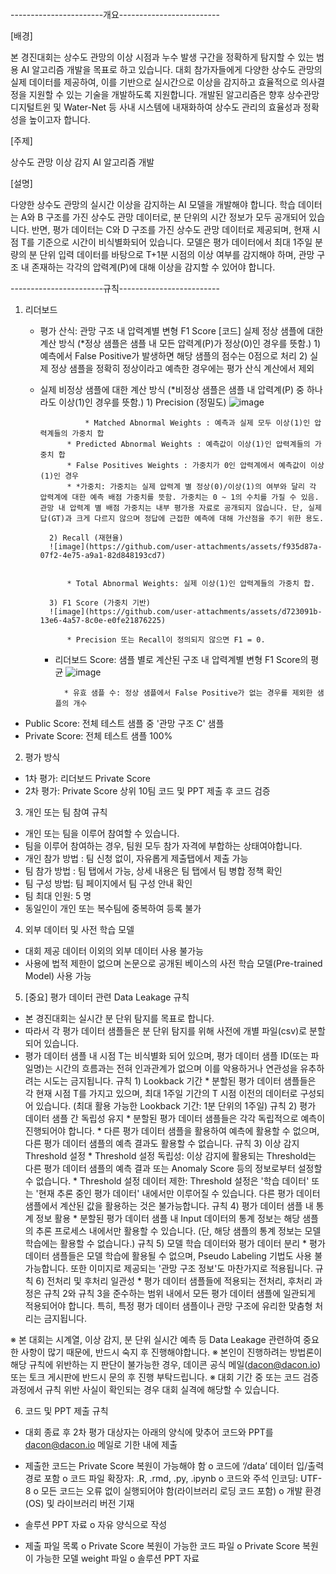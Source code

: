 -----------------------개요-------------------------


[배경]

본 경진대회는 상수도 관망의 이상 시점과 누수 발생 구간을 정확하게 탐지할 수 있는 범용 AI 알고리즘 개발을 목표로 하고 있습니다. 
대회 참가자들에게 다양한 상수도 관망의 실제 데이터를 제공하여, 이를 기반으로 실시간으로 이상을 감지하고 효율적으로 의사결정을 지원할 수 있는 기술을 개발하도록 지원합니다. 
개발된 알고리즘은 향후 상수관망 디지털트윈 및 Water-Net 등 사내 시스템에 내재화하여 상수도 관리의 효율성과 정확성을 높이고자 합니다.


[주제]

상수도 관망 이상 감지 AI 알고리즘 개발


[설명]

다양한 상수도 관망의 실시간 이상을 감지하는 AI 모델을 개발해야 합니다. 
학습 데이터는 A와 B 구조를 가진 상수도 관망 데이터로, 분 단위의 시간 정보가 모두 공개되어 있습니다. 
반면, 평가 데이터는 C와 D 구조를 가진 상수도 관망 데이터로 제공되며, 현재 시점 T를 기준으로 시간이 비식별화되어 있습니다.
모델은 평가 데이터에서 최대 1주일 분량의 분 단위 입력 데이터를 바탕으로 T+1분 시점의 이상 여부를 감지해야 하며, 관망 구조 내 존재하는 각각의 압력계(P)에 대해 이상을 감지할 수 있어야 합니다.



-----------------------규칙-------------------------


1. 리더보드

	* 평가 산식: 관망 구조 내 압력계별 변형 F1 Score [코드]
		실제 정상 샘플에 대한 계산 방식 (*정상 샘플은 샘플 내 모든 압력계(P)가 정상(0)인 경우를 뜻함.)
			1) 예측에서 False Positive가 발생하면 해당 샘플의 점수는 0점으로 처리
			2) 실제 정상 샘플을 정확히 정상이라고 예측한 경우에는 평가 산식 계산에서 제외

	* 실제 비정상 샘플에 대한 계산 방식 (*비정상 샘플은 샘플 내 압력계(P) 중 하나라도 이상(1)인 경우를 뜻함.)
			1) Precision (정밀도)
			![image](https://github.com/user-attachments/assets/e0fa4218-6937-4dc5-a45f-48de807afca6)
   	

    				* Matched Abnormal Weights : 예측과 실제 모두 이상(1)인 압력계들의 가중치 합
				* Predicted Abnormal Weights : 예측값이 이상(1)인 압력계들의 가중치 합
				* False Positives Weights : 가중치가 0인 압력계에서 예측값이 이상(1)인 경우
				* *가중치: 가중치는 실제 압력계 별 정상(0)/이상(1)의 여부와 달리 각 압력계에 대한 예측 배점 가중치를 뜻함. 가중치는 0 ~ 1의 수치를 가질 수 있음. 관망 내 압력계 별 배점 가중치는 내부 평가용 자료로 공개되지 않습니다. 단, 실제 답(GT)과 크게 다르지 않으며 정답에 근접한 예측에 대해 가산점을 주기 위한 용도.
   
			2) Recall (재현율)
			![image](https://github.com/user-attachments/assets/f935d87a-07f2-4e75-a9a1-82d848193cd7)
  	 
			
				* Total Abnormal Weights: 실제 이상(1)인 압력계들의 가중치 합.
   
			3) F1 Score (가중치 기반)
			![image](https://github.com/user-attachments/assets/d723091b-13e6-4a57-8c0e-e0fe21876225)

				* Precision 또는 Recall이 정의되지 않으면 F1 = 0.
		* 리더보드 Score: 샘플 별로 계산된 구조 내 압력계별 변형 F1 Score의 평균
				![image](https://github.com/user-attachments/assets/7c33321a-4d61-418f-a3e3-84e9525f2cf1)
    	
							
				* 유효 샘플 수: 정상 샘플에서 False Positive가 없는 경우를 제외한 샘플의 개수
* Public Score: 전체 테스트 샘플 중 '관망 구조 C' 샘플
* Private Score: 전체 테스트 샘플 100%


2. 평가 방식

* 1차 평가: 리더보드 Private Score
* 2차 평가: Private Score 상위 10팀 코드 및 PPT 제출 후 코드 검증


3. 개인 또는 팀 참여 규칙

* 개인 또는 팀을 이루어 참여할 수 있습니다.
* 팀을 이루어 참여하는 경우, 팀원 모두 참가 자격에 부합하는 상태여야합니다.
* 개인 참가 방법 : 팀 신청 없이, 자유롭게 제출탭에서 제출 가능
* 팀 참가 방법 : 팀 탭에서 가능, 상세 내용은 팀 탭에서 팀 병합 정책 확인
* 팀 구성 방법: 팀 페이지에서 팀 구성 안내 확인
* 팀 최대 인원: 5 명
* 동일인이 개인 또는 복수팀에 중복하여 등록 불가
  

4. 외부 데이터 및 사전 학습 모델

* 대회 제공 데이터 이외의 외부 데이터 사용 불가능
* 사용에 법적 제한이 없으며 논문으로 공개된 베이스의 사전 학습 모델(Pre-trained Model) 사용 가능


5. [중요] 평가 데이터 관련 Data Leakage 규칙

* 본 경진대회는 실시간 분 단위 탐지를 목표로 합니다. 
* 따라서 각 평가 데이터 샘플들은 분 단위 탐지를 위해 사전에 개별 파일(csv)로 분할되어 있습니다.
* 평가 데이터 샘플 내 시점 T는 비식별화 되어 있으며, 평가 데이터 샘플 ID(또는 파일명)는 시간의 흐름과는 전혀 인과관계가 없으며 이를 악용하거나 연관성을 유추하려는 시도는 금지됩니다.
	규칙 1) Lookback 기간
		* 분할된 평가 데이터 샘플들은 각 현재 시점 T를 가지고 있으며, 최대 1주일 기간의 T 시점 이전의 데이터로 구성되어 있습니다. (최대 활용 가능한 Lookback 기간: 1분 단위의 1주일)
	규칙 2) 평가 데이터 샘플 간 독립성 유지
		* 분할된 평가 데이터 샘플들은 각각 독립적으로 예측이 진행되어야 합니다.
		* 다른 평가 데이터 샘플을 활용하여 예측에 활용할 수 없으며, 다른 평가 데이터 샘플의 예측 결과도 활용할 수 없습니다.
	규칙 3) 이상 감지 Threshold 설정
		* Threshold 설정 독립성: 이상 감지에 활용되는 Threshold는 다른 평가 데이터 샘플의 예측 결과 또는 Anomaly Score 등의 정보로부터 설정할 수 없습니다.
		* Threshold 설정 데이터 제한: Threshold 설정은 '학습 데이터' 또는 '현재 추론 중인 평가 데이터' 내에서만 이루어질 수 있습니다. 다른 평가 데이터 샘플에서 계산된 값을 활용하는 것은 불가능합니다.
	규칙 4) 평가 데이터 샘플 내 통계 정보 활용
		* 분할된 평가 데이터 샘플 내 Input 데이터의 통계 정보는 해당 샘플의 추론 프로세스 내에서만 활용할 수 있습니다. (단, 해당 샘플의 통계 정보는 모델 학습에는 활용할 수 없습니다.)
	규칙 5) 모델 학습 데이터와 평가 데이터 분리
		* 평가 데이터 샘플들은 모델 학습에 활용될 수 없으며, Pseudo Labeling 기법도 사용 불가능합니다. 또한 이미지로 제공되는 '관망 구조 정보'도 마찬가지로 적용됩니다.
	규칙 6) 전처리 및 후처리 일관성
		* 평가 데이터 샘플들에 적용되는 전처리, 후처리 과정은 규칙 2와 규칙 3을 준수하는 범위 내에서 모든 평가 데이터 샘플에 일관되게 적용되어야 합니다. 특히, 특정 평가 데이터 샘플이나 관망 구조에 유리한 맞춤형 처리는 금지됩니다.

※ 본 대회는 시계열, 이상 감지, 분 단위 실시간 예측 등 Data Leakage 관련하여 중요한 사항이 많기 때문에, 반드시 숙지 후 진행해야합니다.
※ 본인이 진행하려는 방법론이 해당 규칙에 위반하는 지 판단이 불가능한 경우, 데이콘 공식 메일(dacon@dacon.io) 또는 토크 게시판에 반드시 문의 후 진행 부탁드립니다.
※ 대회 기간 중 또는 코드 검증 과정에서 규칙 위반 사실이 확인되는 경우 대회 실격에 해당할 수 있습니다.



6. 코드 및 PPT 제출 규칙

* 대회 종료 후 2차 평가 대상자는 아래의 양식에 맞추어 코드와 PPT를 dacon@dacon.io 메일로 기한 내에 제출
* 제출한 코드는 Private Score 복원이 가능해야 함
 	o  코드에 ‘/data’ 데이터 입/출력 경로 포함
	o  코드 파일 확장자: .R, .rmd, .py, .ipynb
	o  코드와 주석 인코딩: UTF-8
  	o  모든 코드는 오류 없이 실행되어야 함(라이브러리 로딩 코드 포함)
	o  개발 환경(OS) 및 라이브러리 버전 기재

* 솔루션 PPT 자료
   	o 자유 양식으로 작성

* 제출 파일 목록
   	o Private Score 복원이 가능한 코드 파일
   	o Private Score 복원이 가능한 모델 weight 파일
   	o 솔루션 PPT 자료
